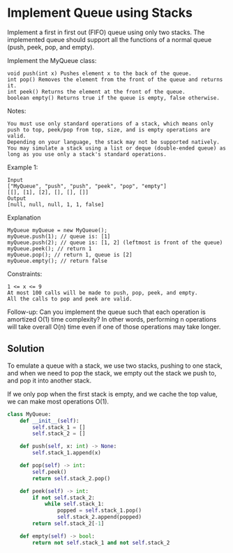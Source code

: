 # Implement Queue using Stacks

Implement a first in first out (FIFO) queue using only two stacks. The implemented queue should support all the functions of a normal queue (push, peek, pop, and empty).

Implement the MyQueue class:

    void push(int x) Pushes element x to the back of the queue.
    int pop() Removes the element from the front of the queue and returns it.
    int peek() Returns the element at the front of the queue.
    boolean empty() Returns true if the queue is empty, false otherwise.

Notes:

    You must use only standard operations of a stack, which means only push to top, peek/pop from top, size, and is empty operations are valid.
    Depending on your language, the stack may not be supported natively. You may simulate a stack using a list or deque (double-ended queue) as long as you use only a stack's standard operations.

Example 1:

```
Input
["MyQueue", "push", "push", "peek", "pop", "empty"]
[[], [1], [2], [], [], []]
Output
[null, null, null, 1, 1, false]
```

Explanation
```
MyQueue myQueue = new MyQueue();
myQueue.push(1); // queue is: [1]
myQueue.push(2); // queue is: [1, 2] (leftmost is front of the queue)
myQueue.peek(); // return 1
myQueue.pop(); // return 1, queue is [2]
myQueue.empty(); // return false
```

Constraints:

    1 <= x <= 9
    At most 100 calls will be made to push, pop, peek, and empty.
    All the calls to pop and peek are valid.

Follow-up: Can you implement the queue such that each operation is amortized O(1) time complexity? In other words, performing n operations will take overall O(n) time even if one of those operations may take longer.

## Solution

To emulate a queue with a stack, we use two stacks, pushing to one
stack, and when we need to pop the stack, we empty out the stack we push
to, and pop it into another stack.

If we only pop when the first stack is empty, and we cache the top
value, we can make most operations O(1).

```python
class MyQueue:
    def __init__(self):
        self.stack_1 = []
        self.stack_2 = []

    def push(self, x: int) -> None:
        self.stack_1.append(x)

    def pop(self) -> int:
        self.peek()
        return self.stack_2.pop()

    def peek(self) -> int:
        if not self.stack_2:
            while self.stack_1:
                popped = self.stack_1.pop()
                self.stack_2.append(popped)
        return self.stack_2[-1]

    def empty(self) -> bool:
        return not self.stack_1 and not self.stack_2
```
